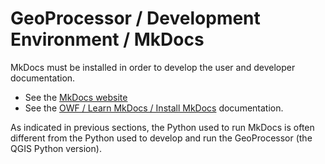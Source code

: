 # GeoProcessor / Development Environment / MkDocs #

MkDocs must be installed in order to develop the user and developer documentation.

* See the [MkDocs website](https://www.mkdocs.org/)
* See the [OWF / Learn MkDocs / Install MkDocs](http://learn.openwaterfoundation.org/owf-learn-mkdocs/install/) documentation.

As indicated in previous sections, the Python used to run MkDocs is often different from the
Python used to develop and run the GeoProcessor (the QGIS Python version).
